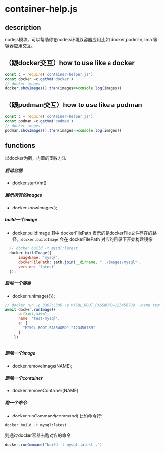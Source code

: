 # container-help.js
## description
nodejs模块，可以帮助你在nodejs环境跟容器应用比如 docker,podman,lima 等容器应用交互。

## （跟docker交互）how to use like a docker
```javascript
const c = require('container-helper.js')
const docker =c.getVm('docker')
// docker images
docker.showImages().then(images=>console.log(images))
```

## （跟podman交互）how to use like a podman
```javascript
const c = require('container-helper.js')
const podman =c.getVm('podman')
// docker images
podman.showImages().then(images=>console.log(images))
```

## functions
以docker为例，内置的函数方法
##### 启动容器
+ docker.startVm()
##### 展示所有的images
+ docker.showImages();
##### build一个image
+ docker.buildImage 
其中 dockerFilePath 表示的是dockerFile文件存在的路径。`docker.buildImage` 会在 dockerFilePath 对应的目录下开始构建镜像
```js
  // docker build -t mysql:latest .  
  docker.buildImage({   
      imageName: "mysql",
      dockerFilePath: path.join(__dirname, "../images/mysql"),
      version: 'latest' 
  });
```
##### 启动一个容器
+ docker.runImage({});
```js
// docker run -p 3307:3306 -e MYSQL_ROOT_PASSWORD=123456789 --name test-mysql
await docker.runImage({
      p:[3307,3306],
      name: 'test-mysql',
      e: {
        "MYSQL_ROOT_PASSWORD":"123456789"
      }
    })
  
```
##### 删除一个image
+ docker.removeImage(NAME);
##### 删除一个container
+ docker.removeContainer(NAME)
##### 跑一个命令
+ docker.runCommand(command)
比如命令行:
```bash
docker build -t mysql:latest . 
```
则通过docker容器去跑对应的命令
```js
docker.runCommand("build -t mysql:latest .")
```